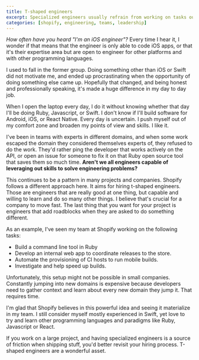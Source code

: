 ```yaml
---
title: T-shaped engineers
excerpt: Specialized engineers usually refrain from working on tasks outside their comfort zone of familiar programming languages and tools. While I believe this might be a good setup for projects that are just starting, I think building teams with t-shaped engineers is crucial for the long-term success of the project.
categories: [shopify, engineering, teams, leadership]
---
```


_How often have you heard "I'm an iOS engineer"?_ Every time I hear it, I wonder if that means that the engineer is only able to code iOS apps, or that it's their expertise area but are open to engineer for other platforms and with other programming languages.

I used to fall in the former group. Doing something other than iOS or Swift did not motivate me, and ended up procrastinating when the opportunity of doing something else came up. Hopefully that changed, and being honest and professionally speaking, it's made a huge difference in my day to day job.

When I open the laptop every day, I do it without knowing whether that day I'll be doing Ruby, Javascript, or Swift. I don't know if I'll build software for Android, iOS, or React Native. Every day is uncertain. I push myself out of my comfort zone and broaden my points of view and skills. I like it.

I've been in teams with experts in different domains, and when some work escaped the domain they considered themselves experts of, they refused to do the work. They'd rather ping the developer that works actively on the API, or open an issue for someone to fix it on that Ruby open source tool that saves them so much time. **Aren't we all engineers capable of leveraging out skills to solve engineering problems?**

This continues to be a pattern in many projects and companies. Shopify follows a different approach here. It aims for hiring t-shaped engineers. Those are engineers that are really good at one thing, but capable and willing to learn and do so many other things. I believe that's crucial for a company to move fast. The last thing that you want for your project is engineers that add roadblocks when they are asked to do something different.

As an example, I've seen my team at Shopify working on the following tasks:

- Build a command line tool in Ruby
- Develop an internal web app to coordinate releases to the store.
- Automate the provisioning of CI hosts to run mobile builds.
- Investigate and help speed up builds.

Unfortunately, this setup might not be possible in small companies. Constantly jumping into new domains is expensive because developers need to gather context and learn about every new domain they jump it. That requires time.

I'm glad that Shopify believes in this powerful idea and seeing it materialize in my team. I still consider myself mostly experienced in Swift, yet love to try and learn other programming languages and paradigms like Ruby, Javascript or React.

If you work on a large project, and having specialized engineers is a source of friction when shipping stuff, you'd better revisit your hiring process. T-shaped engineers are a wonderful asset.
